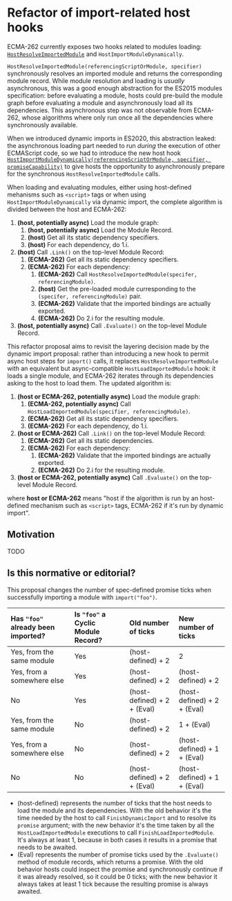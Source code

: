 # Refactor of import-related host hooks

ECMA-262 currently exposes two hooks related to modules loading: [`HostResolveImportedModule`](https://tc39.es/ecma262/#sec-hostresolveimportedmodule) and `HostImportModuleDynamically`.

`HostResolveImportedModule(referencingScriptOrModule, specifier)` synchronously resolves an imported module and returns the corresponding module record. While module resolution and loading is _usually_ asynchronous, this was a good enough abstraction for the ES2015 modules specification: before evaluating a module, hosts could pre-build the module graph before evaluating a module and asynchronously load all its dependencies. This asynchronous step was not observable from ECMA-262, whose algorithms where only run once all the dependencies where synchronously available.

When we introduced dynamic imports in ES2020, this abstraction leaked: the asynchronous loading part needed to run _during_ the execution of other ECMAScript code, so we had to introduce the new host hook [`HostImportModuleDynamically(referencingScriptOrModule, specifier, promiseCapability)`](https://tc39.es/ecma262/#sec-hostimportmoduledynamically) to give hosts the opportunity to asynchronously prepare for the synchronous `HostResolveImportedModule` calls.

When loading and evaluating modules, either using host-defined mehanisms such as `<script>` tags or when using `HostImportModuleDynamically` via dynamic import, the complete algorithm is divided between the host and ECMA-262:
1. **(host, potentially async)** Load the module graph:
   1. **(host, potentially async)** Load the Module Record.
   1. **(host)** Get all its static dependency specifiers.
   1. **(host)** For each dependency, do 1.i.
1. **(host)** Call `.Link()` on the top-level Module Record:
   1. **(ECMA-262)** Get all its static dependency specifiers.
   1. **(ECMA-262)** For each dependency:
      1. **(ECMA-262)** Call `HostResolveImportedModule(specifer, referencingModule)`.
      1. **(host)** Get the pre-loaded module curresponding to the `(specifer, referencingModule)` pair.
      1. **(ECMA-262)** Validate that the imported bindings are actually exported.
      1. **(ECMA-262)** Do 2.i for the resulting module.
1. **(host, potentially async)** Call `.Evaluate()` on the top-level Module Record.

This refactor proposal aims to revisit the layering decision made by the dynamic import proposal: rather than introducing a new hook to permit async host steps for `import()` calls, it replaces `HostResolveImportedModule` with an equivalent but async-compatible `HostLoadImportedModule` hook: it loads a single module, and ECMA-262 iterates through its dependencies asking to the host to load them. The updated algorithm is:
1. **(host or ECMA-262, potentially async)** Load the module graph:
   1. **(ECMA-262, potentially async)** Call `HostLoadImportedModule(specifier, referencingModule)`.
   1. **(ECMA-262)** Get all its static dependency specifiers.
   1. **(ECMA-262)** For each dependency, do 1.i.
1. **(host or ECMA-262)** Call `.Link()` on the top-level Module Record:
   1. **(ECMA-262)** Get all its static dependencies.
   1. **(ECMA-262)** For each dependency:
      1. **(ECMA-262)** Validate that the imported bindings are actually exported.
      1. **(ECMA-262)** Do 2.i for the resulting module.
1. **(host or ECMA-262, potentially async)** Call `.Evaluate()` on the top-level Module Record.

where **host or ECMA-262** means "host if the algorithm is run by an host-defined mechanism such as `<script>` tags, ECMA-262 if it's run by dynamic import".

## Motivation

TODO

## Is this normative or editorial?

This proposal changes the number of spec-defined promise ticks when successfully importing a module with `import("foo")`.

| Has `"foo"` already been imported? | Is `"foo"` a Cyclic Module Record? | Old number of ticks         | New number of ticks         |
| :--------------------------------- | :--------------------------------- | :-------------------------- | :-------------------------- |
| Yes, from the same module          | Yes                                | (host-defined) + 2          | 2                           |
| Yes, from a somewhere else         | Yes                                | (host-defined) + 2          | (host-defined) + 2          |
| No                                 | Yes                                | (host-defined) + 2 + (Eval) | (host-defined) + 2 + (Eval) |
| Yes, from the same module          | No                                 | (host-defined) + 2          | 1 + (Eval)                  |
| Yes, from a somewhere else         | No                                 | (host-defined) + 2          | (host-defined) + 1 + (Eval) |
| No                                 | No                                 | (host-defined) + 2 + (Eval) | (host-defined) + 1 + (Eval) |

- (host-defined) represents the number of ticks that the host needs to load the module and its dependencies. With the old behavior it's the time needed by the host to call `FinishDynamicImport` and to resolve its `promise` argument; with the new behavior it's the time taken by all the `HostLoadImportedModule` executions to call `FinishLoadImportedModule`. It's always at least 1, because in both cases it results in a promise that needs to be awaited.
- (Eval) represents the number of promise ticks used by the `.Evaluate()` method of module records, which returns a promise. With the old behavior hosts could inspect the promise and synchronously continue if it was already resolved, so it could be 0 ticks; with the new behavior it always takes at least 1 tick because the resulting promise is always awaited.
